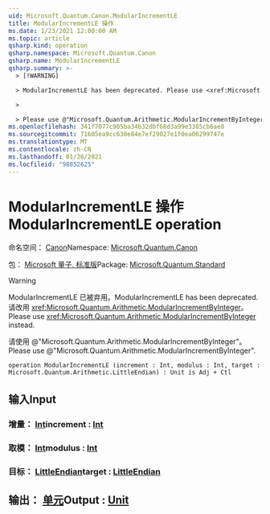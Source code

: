 ```yaml
---
uid: Microsoft.Quantum.Canon.ModularIncrementLE
title: ModularIncrementLE 操作
ms.date: 1/23/2021 12:00:00 AM
ms.topic: article
qsharp.kind: operation
qsharp.namespace: Microsoft.Quantum.Canon
qsharp.name: ModularIncrementLE
qsharp.summary: >-
  > [!WARNING]

  > ModularIncrementLE has been deprecated. Please use <xref:Microsoft.Quantum.Arithmetic.ModularIncrementByInteger> instead.

  >

  > Please use @"Microsoft.Quantum.Arithmetic.ModularIncrementByInteger".
ms.openlocfilehash: 341f7077c905ba34b32dbf68d3a99e3385cb6ae8
ms.sourcegitcommit: 71605ea9cc630e84e7ef29027e1f0ea06299747e
ms.translationtype: MT
ms.contentlocale: zh-CN
ms.lasthandoff: 01/26/2021
ms.locfileid: "98852625"
---
```

# <a name="modularincrementle-operation"></a><span data-ttu-id="aed49-102">ModularIncrementLE 操作</span><span class="sxs-lookup"><span data-stu-id="aed49-102">ModularIncrementLE operation</span></span>

<span data-ttu-id="aed49-103">命名空间： [Canon](xref:Microsoft.Quantum.Canon)</span><span class="sxs-lookup"><span data-stu-id="aed49-103">Namespace: [Microsoft.Quantum.Canon](xref:Microsoft.Quantum.Canon)</span></span>

<span data-ttu-id="aed49-104">包： [Microsoft 量子. 标准版](https://nuget.org/packages/Microsoft.Quantum.Standard)</span><span class="sxs-lookup"><span data-stu-id="aed49-104">Package: [Microsoft.Quantum.Standard](https://nuget.org/packages/Microsoft.Quantum.Standard)</span></span>


> [!WARNING]
> <span data-ttu-id="aed49-105">ModularIncrementLE 已被弃用。</span><span class="sxs-lookup"><span data-stu-id="aed49-105">ModularIncrementLE has been deprecated.</span></span> <span data-ttu-id="aed49-106">请改用 <xref:Microsoft.Quantum.Arithmetic.ModularIncrementByInteger>。</span><span class="sxs-lookup"><span data-stu-id="aed49-106">Please use <xref:Microsoft.Quantum.Arithmetic.ModularIncrementByInteger> instead.</span></span>
>
> <span data-ttu-id="aed49-107">请使用 @"Microsoft.Quantum.Arithmetic.ModularIncrementByInteger"。</span><span class="sxs-lookup"><span data-stu-id="aed49-107">Please use @"Microsoft.Quantum.Arithmetic.ModularIncrementByInteger".</span></span>



```qsharp
operation ModularIncrementLE (increment : Int, modulus : Int, target : Microsoft.Quantum.Arithmetic.LittleEndian) : Unit is Adj + Ctl
```


## <a name="input"></a><span data-ttu-id="aed49-108">输入</span><span class="sxs-lookup"><span data-stu-id="aed49-108">Input</span></span>

### <a name="increment--int"></a><span data-ttu-id="aed49-109">增量： [Int](xref:microsoft.quantum.lang-ref.int)</span><span class="sxs-lookup"><span data-stu-id="aed49-109">increment : [Int](xref:microsoft.quantum.lang-ref.int)</span></span>




### <a name="modulus--int"></a><span data-ttu-id="aed49-110">取模： [Int](xref:microsoft.quantum.lang-ref.int)</span><span class="sxs-lookup"><span data-stu-id="aed49-110">modulus : [Int](xref:microsoft.quantum.lang-ref.int)</span></span>




### <a name="target--littleendian"></a><span data-ttu-id="aed49-111">目标： [LittleEndian](xref:Microsoft.Quantum.Arithmetic.LittleEndian)</span><span class="sxs-lookup"><span data-stu-id="aed49-111">target : [LittleEndian](xref:Microsoft.Quantum.Arithmetic.LittleEndian)</span></span>





## <a name="output--unit"></a><span data-ttu-id="aed49-112">输出： [单元](xref:microsoft.quantum.lang-ref.unit)</span><span class="sxs-lookup"><span data-stu-id="aed49-112">Output : [Unit](xref:microsoft.quantum.lang-ref.unit)</span></span>

